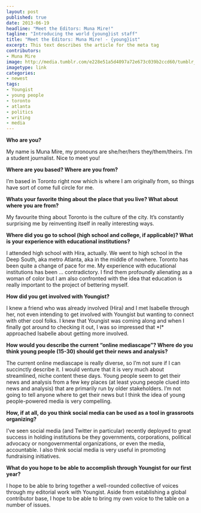 ```yaml
---
layout: post
published: true
date: 2013-06-19
headline: "Meet the Editors: Muna Mire!"
tagline: "Introducing the world {young}ist staff"
title: "Meet the Editors: Muna Mire! - {young}ist"
excerpt: This text describes the article for the meta tag
contributors: 
- Muna Mire
image: http://media.tumblr.com/e228e51a5d4097a72e673c039b2ccd60/tumblr_inline_mon9xs96rN1qz4rgp.jpg
imagetype: link
categories:
- newest
tags:
- Youngist
- young people
- toronto
- atlanta
- politics
- writing
- media
---
```

<p><span><strong>Who are you? </strong></span></p>
<p><span>My name is Muna Mire, my pronouns are she/her/hers they/them/theirs. I&#8217;m a student journalist. Nice to meet you!</span></p>

<p><span><strong>Where are you based? Where are you from?</strong> </span></p>
<p><span>I&#8217;m based in Toronto right now which is where I am originally from, so things have sort of come full circle for me. </span></p>

<p><strong><span>Whats your favorite thing about the place that you live? What about where you are from? </span></strong></p>
<p><span>My favourite thing about Toronto is the culture of the city. It&#8217;s constantly surprising me by reinventing itself in really interesting ways.</span></p>
<p><!-- more --></p>
<p><span><strong>Where did you go to school (high school and college, if applicable)? What is your experience with educational institutions?</strong> </span></p>
<p><span>I attended high school with Hira, actually. We went to high school in the Deep South, aka metro Atlanta, aka in the middle of nowhere. Toronto has been quite a change of pace for me. My experience with educational institutions has been &#8230; contradictory. I find them profoundly alienating as a woman of color but I am also confronted with the idea that education is really important to the project of bettering myself. </span></p>

<p><strong><span>How did you get involved with Youngist?</span></strong></p>
<p><span>I knew a friend who was already involved (Hira) and I met Isabelle through her, not even intending to get involved with Youngist but wanting to connect with other cool folks. I knew that Youngist was coming along and when I finally got around to checking it out, I was so impressed that *I* approached Isabelle about getting more involved.</span></p>

<p><span><strong>How would you describe the current &#8220;online mediascape&#8221;? Where do you think young people (15-30) should get their news and analysis?</strong> </span></p>
<p><span>The current online mediascape is really diverse, so I&#8217;m not sure if I can succinctly describe it. I would venture that it is very much about streamlined, niche content these days. Young people seem to get their news and analysis from a few key places (at least young people clued into news and analysis) that are primarily run by older stakeholders. I&#8217;m not going to tell anyone where to get their news but I think the idea of young people-powered media is very compelling.</span></p>

<p><span><strong>How, if at all, do you think social media can be used as a tool in grassroots organizing?</strong> </span></p>
<p><span>I&#8217;ve seen social media (and Twitter in particular) recently deployed to great success in holding institutions be they governments, corporations, political advocacy or nongovernmental organizations, or even the media, accountable. I also think social media is very useful in promoting fundraising initiatives.</span></p>

<p><span><strong>What do you hope to be able to accomplish through Youngist for our first year?</strong> </span></p>
<p><span>I hope to be able to bring together a well-rounded collective of voices through my editorial work with Youngist. Aside from establishing a global contributor base, I hope to be able to bring my own voice to the table on a number of issues.</span></p>
